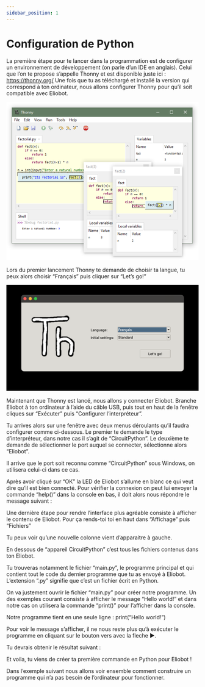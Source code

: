 ```yaml
---
sidebar_position: 1
---
```


# Configuration de Python

La première étape pour te lancer dans la programmation est de configurer un environnement de développement (on parle d’un IDE en anglais). Celui que l’on te propose s’appelle Thonny et est disponible juste ici : https://thonny.org/
Une fois que tu as téléchargé et installé la version qui correspond à ton ordinateur, nous allons configurer Thonny pour qu’il soit compatible avec Eliobot.

![Alt text](sq40yfgc.bmp)

Lors du premier lancement Thonny te demande de choisir ta langue, tu peux alors choisir “Français” puis cliquer sur “Let’s go!”

![Alt text](v96bvxgf.bmp)

Maintenant que Thonny est lancé, nous allons y connecter Eliobot. Branche Eliobot à ton ordinateur à l’aide du câble USB, puis tout en haut de la fenêtre cliques sur “Exécuter” puis “Configurer l’interpréteur”.

Tu arrives alors sur une fenêtre avec deux menus déroulants qu’il faudra configurer comme ci-dessous. Le premier te demande le type d’interpréteur, dans notre cas il s’agit de “CircuitPython”. Le deuxième te demande de sélectionner le port auquel se connecter, sélectionne alors “Eliobot”.

Il arrive que le port soit reconnu comme “CircuitPython” sous Windows, on utilisera celui-ci dans ce cas.

Après avoir cliqué sur “OK” la LED de Eliobot s’allume en blanc ce qui veut dire qu’il est bien connecté. Pour vérifier la connexion on peut lui envoyer la commande “help()” dans la console en bas, il doit alors nous répondre le message suivant :

Une dernière étape pour rendre l’interface plus agréable consiste à afficher le contenu de Eliobot. Pour ça rends-toi toi en haut dans “Affichage” puis “Fichiers”

Tu peux voir qu’une nouvelle colonne vient d’apparaitre à gauche.

En dessous de “appareil CircuitPython” c’est tous les fichiers contenus dans ton Eliobot.

Tu trouveras notamment le fichier “main.py”, le programme principal et qui contient tout le code du dernier programme que tu as envoyé à Eliobot. L’extension “.py” signifie que c’est un fichier écrit en Python.

On va justement ouvrir le fichier “main.py” pour créer notre programme.
Un des exemples courant consiste à afficher le message “Hello world!” et dans notre cas on utilisera la commande “print()” pour l’afficher dans la console.

Notre programme tient en une seule ligne : print(“Hello world!”)

Pour voir le message s’afficher, il ne nous reste plus qu’à exécuter le programme en cliquant sur le bouton vers avec la fleche ▶️.

Tu devrais obtenir le résultat suivant :

Et voila, tu viens de créer ta première commande en Python pour Eliobot !

Dans l’exemple suivant nous allons voir ensemble comment construire un programme qui n’a pas besoin de l’ordinateur pour fonctionner.